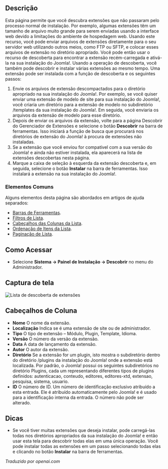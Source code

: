 <!-- Filename: Help4.x:Extensions:_Discover / Display title: Extensões: Descobrir   -->

## Descrição

Esta página permite que você descubra extensões que não passaram pelo processo normal de instalação. Por exemplo, algumas extensões têm um tamanho de arquivo muito grande para serem enviadas usando a interface web devido a limitações do ambiente de hospedagem web. Usando este recurso, você pode enviar arquivos de extensões diretamente para o seu servidor web utilizando outros meios, como FTP ou SFTP, e colocar esses arquivos de extensão no diretório apropriado. Você pode então usar o recurso de descoberta para encontrar a extensão recém-carregada e ativá-la na sua instalação do Joomla!. Usando a operação de descoberta, você também pode descobrir e instalar várias extensões ao mesmo tempo. Uma extensão pode ser instalada com a função de descoberta e os seguintes passos:

1. Envie os arquivos de extensão descompactados para o diretório apropriado na sua instalação do Joomla!. Por exemplo, se você quiser enviar uma extensão de modelo de site para sua instalação do Joomla!, você criaria um diretório para a extensão de modelo no subdiretório /templates da sua instalação do Joomla!. Em seguida, você enviaria os arquivos da extensão de modelo para esse diretório.
2. Depois de enviar os arquivos da extensão, volte para a página Descobrir do Gerenciador de Extensões e selecione o botão **Descobrir** na barra de ferramentas. Isso iniciará a função de busca que procurará nos diretórios de extensão do Joomla! à procura de extensões não instaladas.
3. Se a extensão que você enviou for compatível com a sua versão do Joomla! e ainda não estiver instalada, ela aparecerá na lista de extensões descobertas nesta página.
4. Marque a caixa de seleção à esquerda da extensão descoberta e, em seguida, selecione o botão **Instalar** na barra de ferramentas. Isso instalará a extensão na sua instalação do Joomla!.

### Elementos Comuns

Alguns elementos desta página são abordados em artigos de ajuda separados:

* [Barras de Ferramentas](jdocmanual?article=help/common-elements/toolbars).
* [Filtros de Lista](jdocmanual?article=help/common-elements/list-filters).
* [Cabeçalhos das Colunas da Lista](jdocmanual?article=help/common-elements/list-column-headers).
* [Ordenação de Itens da Lista](jdocmanual?article=help/common-elements/list-ordering).
* [Paginação de Lista](jdocmanual?article=help/common-elements/list-pagination).

## Como Acessar

- Selecione **Sistema → Painel de Instalação → Descobrir** no menu do Administrador.

## Captura de tela

![Lista de descoberta de extensões](../../../pt/images/extensions/discover-list.png)

## Cabeçalhos de Coluna

- **Nome** O nome da extensão.
- **Localização** Indica se é uma extensão de site ou de administrador.
- **Tipo** O tipo de extensão – Módulo, Plugin, Template, Idioma.
- **Versão** O número da versão da extensão.
- **Data** A data de lançamento da extensão.
- **Autor** O autor da extensão.
- **Diretório** Se a extensão for um plugin, isto mostra o subdiretório dentro do diretório /plugins da instalação do Joomla! onde a extensão está localizada. Por padrão, o Joomla! possui os seguintes subdiretórios no diretório Plugins, cada um representando diferentes tipos de plugins definidos: autenticacao, conteudo, editores, editores-xtd, extensao, pesquisa, sistema, usuario.
- **ID** O número de ID. Um número de identificação exclusivo atribuído a esta entrada. Ele é atribuído automaticamente pelo Joomla! e é usado para a identificação interna da entrada. O número não pode ser alterado.

## Dicas

- Se você tiver muitas extensões que deseja instalar, pode carregá-las
  todas nos diretórios apropriados da sua instalação do Joomla! e
  então usar esta tela para descobrir todas elas em uma única operação. Você pode
  instalar todas as extensões em um passo selecionando todas
  elas e clicando no botão **Instalar** na barra de ferramentas.

*Traduzido por openai.com*

